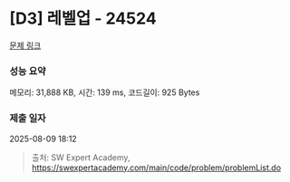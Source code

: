 # [D3] 레벨업 - 24524 

[문제 링크](https://swexpertacademy.com/main/code/problem/problemDetail.do?contestProbId=AZelvp3qmdDHBISV) 

### 성능 요약

메모리: 31,888 KB, 시간: 139 ms, 코드길이: 925 Bytes

### 제출 일자

2025-08-09 18:12



> 출처: SW Expert Academy, https://swexpertacademy.com/main/code/problem/problemList.do